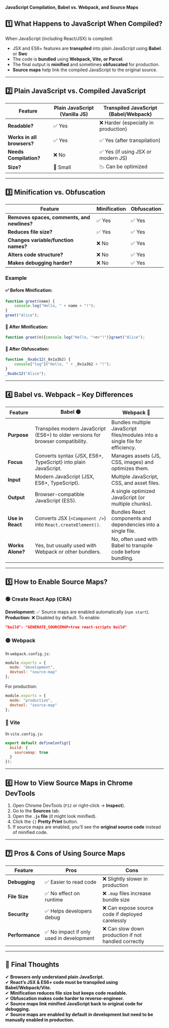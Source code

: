 **JavaScript Compilation, Babel vs. Webpack, and Source Maps**

## **1️⃣ What Happens to JavaScript When Compiled?**  
When JavaScript (including React/JSX) is compiled:
- JSX and ES6+ features are **transpiled** into plain JavaScript using **Babel**. or **Swc**
- The code is **bundled** using **Webpack, Vite, or Parcel**.
- The final output is **minified** and sometimes **obfuscated** for production.
- **Source maps** help link the compiled JavaScript to the original source.

---

## **2️⃣ Plain JavaScript vs. Compiled JavaScript**
| Feature | Plain JavaScript (Vanilla JS) | Transpiled JavaScript (Babel/Webpack) |
|---------|-------------------------------|----------------------------------------|
| **Readable?** | ✅ Yes | ❌ Harder (especially in production) |
| **Works in all browsers?** | ✅ Yes | ✅ Yes (after transpilation) |
| **Needs Compilation?** | ❌ No | ✅ Yes (if using JSX or modern JS) |
| **Size?** | 🚀 Small | 📉 Can be optimized |

---

## **3️⃣ Minification vs. Obfuscation**
| Feature | Minification | Obfuscation |
|---------|-------------|-------------|
| **Removes spaces, comments, and newlines?** | ✅ Yes | ✅ Yes |
| **Reduces file size?** | ✅ Yes | ✅ Yes |
| **Changes variable/function names?** | ❌ No | ✅ Yes |
| **Alters code structure?** | ❌ No | ✅ Yes |
| **Makes debugging harder?** | ❌ No | ✅ Yes |

### **Example**
#### ✅ **Before Minification:**
```js
function greet(name) {
    console.log("Hello, " + name + "!");
}
greet("Alice");
```
#### 🔻 **After Minification:**
```js
function greet(n){console.log("Hello, "+n+"!")}greet("Alice");
```
#### 🔻 **After Obfuscation:**
```js
function _0xabc12(_0x1a3b2) {
    console["log"]("Hello, " + _0x1a3b2 + "!");
}
_0xabc12("Alice");
```

---

## **4️⃣ Babel vs. Webpack – Key Differences**  
| Feature | **Babel** 🟡 | **Webpack** 🔵 |
|---------------|------------|--------------|
| **Purpose** | Transpiles modern JavaScript (ES6+) to older versions for browser compatibility. | Bundles multiple JavaScript files/modules into a single file for efficiency. |
| **Focus** | Converts syntax (JSX, ES6+, TypeScript) into plain JavaScript. | Manages assets (JS, CSS, images) and optimizes them. |
| **Input** | Modern JavaScript (JSX, ES6+, TypeScript). | Multiple JavaScript, CSS, and asset files. |
| **Output** | Browser-compatible JavaScript (ES5). | A single optimized JavaScript (or multiple chunks). |
| **Use in React** | Converts JSX (`<Component />`) into `React.createElement()`. | Bundles React components and dependencies into a single file. |
| **Works Alone?** | Yes, but usually used with Webpack or other bundlers. | No, often used with Babel to transpile code before bundling. |

---

## **5️⃣ How to Enable Source Maps?**
### **🟢 Create React App (CRA)**
**Development:** ✅ Source maps are enabled automatically (`npm start`).  
**Production:** ❌ Disabled by default. To enable:
```json
"build": "GENERATE_SOURCEMAP=true react-scripts build"
```

### **🟡 Webpack**
In `webpack.config.js`:
```js
module.exports = {
  mode: "development",
  devtool: "source-map"
};
```
For production:
```js
module.exports = {
  mode: "production",
  devtool: "source-map"
};
```

### **🔵 Vite**
In `vite.config.js`:
```js
export default defineConfig({
  build: {
    sourcemap: true
  }
});
```

---

## **6️⃣ How to View Source Maps in Chrome DevTools**
1. Open Chrome DevTools (`F12` or right-click → **Inspect**).  
2. Go to the **Sources** tab.  
3. Open the **`.js` file** (it might look minified).  
4. Click the `{}` **Pretty Print** button.  
5. If source maps are enabled, you’ll see the **original source code** instead of minified code.

---

## **7️⃣ Pros & Cons of Using Source Maps**
| Feature | Pros | Cons |
|---------|------|------|
| **Debugging** | ✅ Easier to read code | ❌ Slightly slower in production |
| **File Size** | ✅ No effect on runtime | ❌ `.map` files increase bundle size |
| **Security** | ✅ Helps developers debug | ❌ Can expose source code if deployed carelessly |
| **Performance** | ✅ No impact if only used in development | ❌ Can slow down production if not handled correctly |

---

## **🎯 Final Thoughts**
✔ **Browsers only understand plain JavaScript.**  
✔ **React’s JSX & ES6+ code must be transpiled using Babel/Webpack/Vite.**  
✔ **Minification reduces file size but keeps code readable.**  
✔ **Obfuscation makes code harder to reverse-engineer.**  
✔ **Source maps link minified JavaScript back to original code for debugging.**  
✔ **Source maps are enabled by default in development but need to be manually enabled in production.**  
